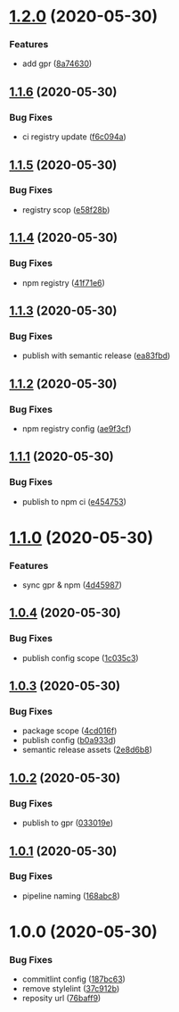 # [1.2.0](https://github.com/selmi-karim/img-cli/compare/v1.1.6...v1.2.0) (2020-05-30)


### Features

* add gpr ([8a74630](https://github.com/selmi-karim/img-cli/commit/8a746302b12008016bf1ff0c720b3724bb83d5a3))

## [1.1.6](https://github.com/selmi-karim/img-cli/compare/v1.1.5...v1.1.6) (2020-05-30)


### Bug Fixes

* ci registry update ([f6c094a](https://github.com/selmi-karim/img-cli/commit/f6c094a88a965bb6f78b64fb9acc4720aeaea186))

## [1.1.5](https://github.com/selmi-karim/img-cli/compare/v1.1.4...v1.1.5) (2020-05-30)


### Bug Fixes

* registry scop ([e58f28b](https://github.com/selmi-karim/img-cli/commit/e58f28b695ed495de5a1a22af6b6c1be2c265979))

## [1.1.4](https://github.com/selmi-karim/img-cli/compare/v1.1.3...v1.1.4) (2020-05-30)


### Bug Fixes

* npm registry ([41f71e6](https://github.com/selmi-karim/img-cli/commit/41f71e6b5dc451fb6d3c3cf262bba4ca05a1ea7e))

## [1.1.3](https://github.com/selmi-karim/img-cli/compare/v1.1.2...v1.1.3) (2020-05-30)


### Bug Fixes

* publish with semantic release ([ea83fbd](https://github.com/selmi-karim/img-cli/commit/ea83fbd56a6974381a3d5389717bb748ce422df5))

## [1.1.2](https://github.com/selmi-karim/img-cli/compare/v1.1.1...v1.1.2) (2020-05-30)


### Bug Fixes

* npm registry config ([ae9f3cf](https://github.com/selmi-karim/img-cli/commit/ae9f3cf75363ec1811b12758883a1f0281841708))

## [1.1.1](https://github.com/selmi-karim/img-cli/compare/v1.1.0...v1.1.1) (2020-05-30)


### Bug Fixes

* publish to npm ci ([e454753](https://github.com/selmi-karim/img-cli/commit/e4547531ccc1d2ca8223053f8b8037f6daecc0eb))

# [1.1.0](https://github.com/selmi-karim/img-cli/compare/v1.0.4...v1.1.0) (2020-05-30)


### Features

* sync gpr & npm ([4d45987](https://github.com/selmi-karim/img-cli/commit/4d4598768dd93315642571a431bb0140bdefc701))

## [1.0.4](https://github.com/selmi-karim/img-cli/compare/v1.0.3...v1.0.4) (2020-05-30)


### Bug Fixes

* publish config scope ([1c035c3](https://github.com/selmi-karim/img-cli/commit/1c035c35044ea9ae41f910dc2339d1add7b5ab11))

## [1.0.3](https://github.com/selmi-karim/img-cli/compare/v1.0.2...v1.0.3) (2020-05-30)


### Bug Fixes

* package scope ([4cd016f](https://github.com/selmi-karim/img-cli/commit/4cd016f5cc0beb001a8546113ba2c583fec8b349))
* publish config ([b0a933d](https://github.com/selmi-karim/img-cli/commit/b0a933d53f82b3c00dd084cc2c6d79b617b4b38e))
* semantic release assets ([2e8d6b8](https://github.com/selmi-karim/img-cli/commit/2e8d6b8966983bdc599a89443ed30b7b925f95ce))

## [1.0.2](https://github.com/selmi-karim/img-cli/compare/v1.0.1...v1.0.2) (2020-05-30)


### Bug Fixes

* publish to gpr ([033019e](https://github.com/selmi-karim/img-cli/commit/033019eadff0358fd99dd56e905052094bed767c))

## [1.0.1](https://github.com/selmi-karim/img-cli/compare/v1.0.0...v1.0.1) (2020-05-30)


### Bug Fixes

* pipeline naming ([168abc8](https://github.com/selmi-karim/img-cli/commit/168abc8c42e525465f0d44b289c09ba5677c2273))

# 1.0.0 (2020-05-30)


### Bug Fixes

* commitlint config ([187bc63](https://github.com/selmi-karim/img-cli/commit/187bc63977252c300810b92821be3ed789d6181f))
* remove stylelint ([37c912b](https://github.com/selmi-karim/img-cli/commit/37c912b069de2ad1f8f6fb9d51a3eb722f483f7f))
* reposity url ([76baff9](https://github.com/selmi-karim/img-cli/commit/76baff9de961273ac4288f648bb8fb46ec990091))
